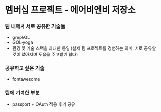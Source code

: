 # 멤버십 프로젝트 - 에어비엔비 저장소

### 팀 내에서 서로 공유한 기술들
- graphQL
- GQL-yoga
- 환경 및 기술 스택을 최대한 통일 (실제 팀 프로젝트를 경험하는 의미, 서로 공유할 것이 많아지며 도움을 주고받기 쉽다)

### 공유하고 싶은 기술
- fontawesome

### 팀에 기여한 부분
- passport + OAuth 적용 후기 공유